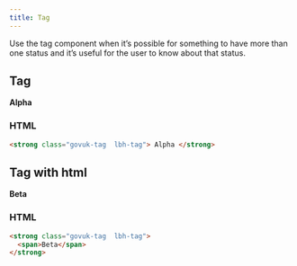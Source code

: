 ```yaml
---
title: Tag
---
```


Use the tag component when it’s possible for something to have more than one status and it’s useful for the user to know about that status.

## Tag

<strong class="govuk-tag  lbh-tag">
  Alpha
</strong>

### HTML

```html
<strong class="govuk-tag  lbh-tag"> Alpha </strong>
```

## Tag with html

<strong class="govuk-tag  lbh-tag">
  <span>Beta</span>
</strong>

### HTML

```html
<strong class="govuk-tag  lbh-tag">
  <span>Beta</span>
</strong>
```
